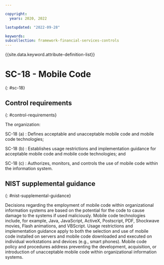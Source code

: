 ```yaml
---

copyright:
  years: 2020, 2022

lastupdated: "2022-09-28"

keywords: 
subcollection: framework-financial-services-controls
---
```


{{site.data.keyword.attribute-definition-list}}

         
# SC-18 - Mobile Code
{: #sc-18}

## Control requirements
{: #control-requirements}

The organization:

SC-18 (a)
    : Defines acceptable and unacceptable mobile code and mobile code technologies;

SC-18 (b)
    : Establishes usage restrictions and implementation guidance for acceptable mobile code and mobile code technologies; and

SC-18 (c)
    : Authorizes, monitors, and controls the use of mobile code within the information system.

## NIST supplemental guidance
{: #nist-supplemental-guidance}

Decisions regarding the employment of mobile code within organizational information systems are based on the potential for the code to cause damage to the systems if used maliciously. Mobile code technologies include, for example, Java, JavaScript, ActiveX, Postscript, PDF, Shockwave movies, Flash animations, and VBScript. Usage restrictions and implementation guidance apply to both the selection and use of mobile code installed on servers and mobile code downloaded and executed on individual workstations and devices (e.g., smart phones). Mobile code policy and procedures address preventing the development, acquisition, or introduction of unacceptable mobile code within organizational information systems.



